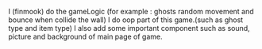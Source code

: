 I (finmook) do the gameLogic
(for example : ghosts random movement and bounce when collide the wall)
I do oop part of this game.(such as ghost type and item type)
I also add some important component such as sound, picture and background of main page of game.

